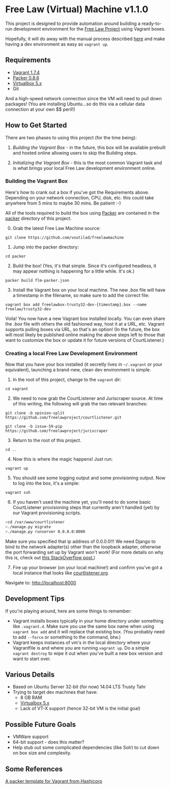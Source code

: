 Free Law (Virtual) Machine v1.1.0
==========================

This project is designed to provide automation around building a ready-to-run
development environment for the [Free Law Project](https://github.com/freelawproject)
using Vagrant boxes.

Hopefully, it will do away with the manual process described [here](https://github.com/freelawproject/courtlistener/wiki/Installing-CourtListener-on-Ubuntu-Linux)
and make having a dev environment as easy as `vagrant up`.

## Requirements
* [Vagrant 1.7.4](https://www.vagrantup.com)
* [Packer 0.8.6](https://packer.io/downloads.html)
* [Virtualbox 5.x](https://www.virtualbox.org/)
* Git

And a high-speed network connection since the VM will need to pull down
packages! (You are installing Ubuntu...so do this via a cellular data connection
at your own $$ peril!)

## How to Get Started

There are two phases to using this project (for the time being):
1. *Building the Vagrant Box* - in the future, this box will be available
prebuilt and hosted online allowing users to skip the Building steps.

2. *Initializing the Vagrant Box* - this is the most common Vagrant task and
is what brings your local Free Law development environment online.

### Building the Vagrant Box
Here's how to crank out a box if you've got the Requirements above. Depending
on your network connection, CPU, disk, etc. this could take anywhere from 5 mins
to maybe 30 mins. Be patient :-)

All of the tools required to build the box using [Packer](https://packer.io)
are contained in the [packer](./packer) directory of this project.

0. Grab the latest Free Law Machine source:

  `git clone https://github.com/voutilad/freelawmachine`

1. Jump into the packer directory:

  `cd packer`

2. Build the box! (Yes, it's that simple. Since it's configured headless, it
may appear nothing is happening for a little while. It's ok.)

  `packer build flm-packer.json`

3. Install the Vagrant box on your local machine. The new _.box_ file will
have a timestamp in the filename, so make sure to add the correct file:

  `vagrant box add freelawbox-trusty32-dev-{timestamp}.box --name freelaw/trusty32-dev`

Voila! You now have a new Vagrant box installed locally. You can even share the
_.box_ file with others the old fashioned way, host it at a URL, etc. Vagrant
supports pulling boxes via URL, so that's an option! (In the future, the box
will most likely be published online making the above steps left to those that
want to customize the box or update it for future versions of CourtListener.)

### Creating a local Free Law Development Environment

Now that you have your box installed (it secretly lives in `~/.vagrant` or your
equivalent), launching a brand-new, clean dev environment is simple.

1. In the root of this project, change to the `vagrant` dir:

  `cd vagrant`

2. We need to now grab the CourtListener and Juriscraper source. At time of
this writing, the following will grab the two relevant branches:

  `git clone -b opinion-split https://github.com/freelawproject/courtlistener.git`

  `git clone -b issue-59-pip https://github.com/freelawproject/juriscraper`

3. Return to the root of this project.

  `cd ..`

4. Now this is where the magic happens! Just run:

  `vagrant up`

5. You should see some logging output and some provisioning output. Now to log
into the box, it's a simple:

  `vagrant ssh`

6. If you haven't used the machine yet, you'll need to do some basic CourtListener
provisioning steps that currently aren't handled (yet) by our Vagrant provisioning
scripts.

  ``` bash
  >cd /var/www/courtlistener
  >./manage.py migrate
  >./manage.py runserver 0.0.0.0:8000
  ```

  Make sure you specified that ip address of 0.0.0.0!!! We need Django to bind to
  the network adapter(s) other than the loopback adapter, otherwise the port
  forwarding set up by Vagrant won't work! (For more details on why this is,
  check out [this StackOverflow post.](http://stackoverflow.com/questions/1621457/about-ip-0-0-0-0-in-django))

7. Fire up your browser (on your local machine!) and confirm you've got a local
instance that looks like [courtlistener.org](https://www.courtlistener.com/).

  Navigate to: [http://localhost:8000](http://localhost:8000)


## Development Tips
If you're playing around, here are some things to remember:
* Vagrant installs boxes typically in your home directory under something like
`.vagrant.d`. Make sure you use the same box name when using `vagrant box add`
and it will replace that existing box. (You probably need to add `--force` or
  something to the command, btw.)
* Vagrant keeps instances of vm's in the local directory where your Vagrantfile
is and where you are running `vagrant up`. Do a simple `vagrant destroy` to
wipe it out when you've built a new box version and want to start over.


## Various Details
* Based on Ubuntu Server 32-bit (for now) 14.04 LTS Trusty Tahr
* Trying to target dev machines that have:
  * 8 GB RAM
  * [Virtualbox 5.x](https://www.virtualbox.org/)
  * Lack of VT-X support (hence 32-bit VM is the initial goal)

## Possible Future Goals
* VMWare support
* 64-bit support - does this matter?
* Help stub out some complicated dependencies (like Solr) to cut down on box
  size and complexity.

## Some References
[A packer template for Vagrant from Hashicorp](https://github.com/hashicorp/atlas-packer-vagrant-tutorial.git)
